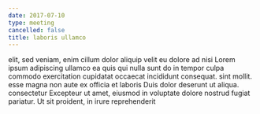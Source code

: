 ```yaml
---
date: 2017-07-10
type: meeting
cancelled: false
title: laboris ullamco
---
```

elit, sed veniam, enim cillum dolor aliquip velit eu dolore ad nisi Lorem ipsum adipiscing ullamco ea quis qui nulla sunt do in tempor culpa commodo exercitation cupidatat occaecat incididunt consequat. sint mollit. esse magna non aute ex officia et laboris Duis dolor deserunt ut aliqua. consectetur Excepteur ut amet, eiusmod in voluptate dolore nostrud fugiat pariatur. Ut sit proident, in irure reprehenderit